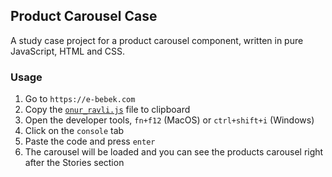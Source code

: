 ## Product Carousel Case

A study case project for a product carousel component, written in pure JavaScript, HTML and CSS.

### Usage

1. Go to `https://e-bebek.com`
2. Copy the [`onur_ravli.js`](onur_ravli.js) file to clipboard
3. Open the developer tools, `fn+f12` (MacOS) or `ctrl+shift+i` (Windows)
4. Click on the `console` tab
5. Paste the code and press `enter`
6. The carousel will be loaded and you can see the products carousel right after the Stories section
